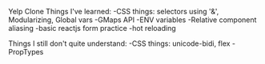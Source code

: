 Yelp Clone
 Things I've learned:
-CSS things: selectors using '&', Modularizing, Global vars
-GMaps API
-ENV variables
-Relative component aliasing
-basic reactjs form practice
-hot reloading

 Things I still don't quite understand:
-CSS things: unicode-bidi, flex
-PropTypes